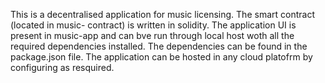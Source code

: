 This is a decentralised application for music licensing. 
The smart contract (located in music- contract) is written in solidity. The application UI is present in music-app and can bve run through local host woth all the required dependencies installed. 
The dependencies can be found in the package.json file.
The application can be hosted in any cloud platofrm by configuring as resquired.
